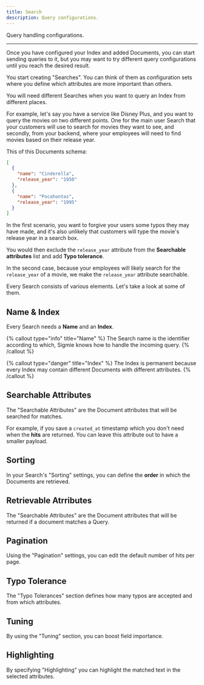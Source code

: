 ```yaml
---
title: Search
description: Query configurations.
---
```


Query handling configurations.

---

Once you have configured your Index and added Documents, you can start sending queries to it, but you may want to try different query configurations until you reach the desired result.

You start creating "Searches". You can think of them as configuration sets where you define which attributes are more important than others.

You will need different Searches when you want to query an Index from different places.

For example, let's say you have a service like Disney Plus, and you want to query the movies on two different points. One for the main user Search that your customers will use to search for movies they want to see, and secondly, from your backend, where your employees will need to find movies based on their release year.

This of this Documents schema:

```json
[
  {
    "name": "Cinderella",
    "release_year": "1950"
  },
  {
    "name": "Pocahontas",
    "release_year": "1995"
  }
]
```

In the first scenario, you want to forgive your users some typos they may have made, and it's also unlikely that customers will type the movie's release year in a search box.

You would then exclude the `release_year` attribute from the **Searchable attributes** list and add **Typo tolerance**.

In the second case, because your employees will likely search for the `release_year` of a movie, we make the `release_year` attribute searchable.

Every Search consists of various elements. Let's take a look at some of them.

## Name & Index

Every Search needs a **Name** and an **Index**.

 

{% callout type="info" title="Name" %}
The Search name is the identifier according to which, Sigmie knows how
to handle the incoming query.
{% /callout %}

{% callout type="danger" title="Index" %}
The Index is permanent because every Index may contain different Documents with different attributes.
{% /callout %}

## Searchable Attributes

The "Searchable Attributes" are the Document attributes that will be searched for matches.

For example, if you save a `created_at` timestamp which you don't need when the **hits** are returned. You can leave this attribute out to have a smaller payload.

## Sorting

In your Search's "Sorting" settings, you can define the **order** in which the Documents are retrieved.

## Retrievable Atrributes

The "Searchable Attributes" are the Document attributes that will be returned if a document matches a Query.

## Pagination

Using the "Pagination" settings, you can edit the default number of hits per page.

## Typo Tolerance

The "Typo Tolerances" section defines how many typos are accepted and from which attributes.

## Tuning

By using the "Tuning" section, you can boost field importance.

## Highlighting

By specifying "Highlighting" you can highlight the matched text in the selected attributes.